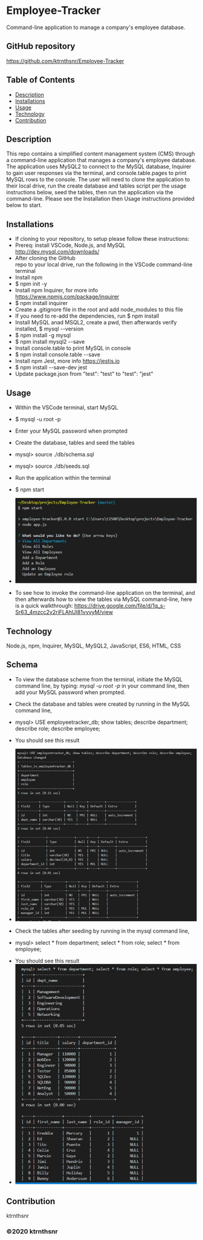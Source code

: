 # Employee-Tracker
Command-line application to manage a company's employee database.

## GitHub repository
https://github.com/ktrnthsnr/Employee-Tracker


## Table of Contents
* [Description](#description)
* [Installations](#installations)
* [Usage](#usage)
* [Technology](#technology)
* [Contribution](#contribution)

## Description
This repo contains a simplified content management system (CMS) through a command-line application that manages a company's employee database. The application uses MySQL2 to connect to the MySQL database, Inquirer to gain user responses via the terminal, and console.table.pages to print MySQL rows to the console. The user will need to clone the application to their local drive, run the create database and tables script per the usage instructions below, seed the tables, then run the application via the command-line. Please see the Installation then Usage instructions provided below to start.

## Installations
- If cloning to your repository, to setup please follow these instructions:
- Prereq: install VSCode, Node.js, and MySQL http://dev.mysql.com/downloads/
- After cloning the GitHub repo to your local drive, run the following in the VSCode command-line terminal
- Install npm
- $ npm init -y
- Install npm Inquirer, for more info https://www.npmjs.com/package/inquirer
- $ npm install inquirer
- Create a .gitignore file in the root and add node_modules to this file
- If you need to re-add the dependencies, run $ npm install
- Install MySQL anad MSQL2, create a pwd, then afterwards verify installed, $ mysql --version
- $ npm install -g mysql
- $ npm install mysql2 --save
- Install console.table to print MySQL in console
- $ npm install console.table --save
- Install npm Jest, more info https://jestjs.io
- $ npm install --save-dev jest
- Update package.json from "test": "test" to "test": "jest" 

## Usage
- Within the VSCode terminal, start MySQL
-   $ mysql -u root -p
- Enter your MySQL password when prompted

- Create the database, tables and seed the tables
-   mysql> source ./db/schema.sql
-   mysql> source ./db/seeds.sql
- Run the application within the terminal
-   $ npm start
- ![invokeapp](./img/invokeapp.jpg "Start application")
- To see how to invoke the command-line application on the terminal, and then afterwards how to view the tables via MySQL command-line, here is a quick walkthrough:
https://drive.google.com/file/d/1q_s-Sr63_4mzcc2v2riFLAhUI81vvvyM/view 

## Technology
Node.js, npm, Inquirer, MySQL, MySQL2, JavaScript, ES6, HTML, CSS

## Schema
- To view the database scheme from the terminal, initiate the MySQL command line, 
by typing:     *mysql -u root -p*    in your command line, then add your MySQL password when prompted.

- Check the database and tables were created by running in the MySQL command line,
* mysql> USE employeetracker_db; show tables; describe department; describe role; describe employee;
- You should see this result
- ![showtables](./img/showtables.jpg "Show tables")

- Check the tables after seeding by running in the mysql command line,
* mysql> select * from department; select * from role; select * from employee;
- You should see this result
- ![selecttables](./img/selecttables.jpg "Select tables")

## Contribution
ktrnthsnr

### ©️2020 ktrnthsnr
